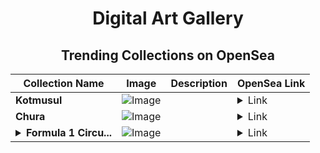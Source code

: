 <div align="center">

# Digital Art Gallery

## Trending Collections on OpenSea

| Collection Name                       | Image                                                                                     | Description                       | OpenSea Link                                                                                          |
|---------------------------------------|-------------------------------------------------------------------------------------------|-----------------------------------|--------------------------------------------------------------------------------------------------------|
| **Kotmusul** | ![Image](https://i.seadn.io/s/raw/files/3c9d76159c2eb61bbd70ba0c145ba69a.jpg?w=500&auto=format?w=200&auto=format) |  | <details><summary>Link</summary>[Kotmusul](https://opensea.io/collection/kotmusul)</details> |
| **Chura** | ![Image](https://i.seadn.io/s/raw/files/5aafa908ed2654973721efcd8451b8d6.jpg?w=500&auto=format?w=200&auto=format) |  | <details><summary>Link</summary>[Chura](https://opensea.io/collection/chura-1)</details> |
| **<details><summary>Formula 1 Circu...</summary>Formula 1 Circuits NFT Collection</details>** | ![Image](https://i.seadn.io/s/raw/files/48552765f4a682c463fa6345fa8b2a9a.png?w=500&auto=format?w=200&auto=format) |  | <details><summary>Link</summary>[Formula 1 Circuits NFT Collection](https://opensea.io/collection/formula-1-circuits-nft-collection)</details> |

</div>